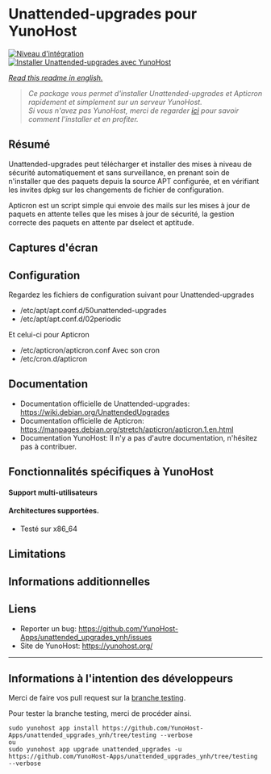 # Unattended-upgrades pour YunoHost

[![Niveau d'intégration](https://dash.yunohost.org/integration/unattended_upgrades.svg)](https://ci-apps.yunohost.org/jenkins/job/unattended_upgrades%20%28Community%29/lastBuild/consoleFull)  
[![Installer Unattended-upgrades avec YunoHost](https://install-app.yunohost.org/install-with-yunohost.png)](https://install-app.yunohost.org/?app=unattended_upgrades)

*[Read this readme in english.](./README.md)*

> *Ce package vous permet d'installer Unattended-upgrades et Apticron rapidement et simplement sur un serveur YunoHost.  
Si vous n'avez pas YunoHost, merci de regarder [ici](https://yunohost.org/#/install_fr) pour savoir comment l'installer et en profiter.*

## Résumé

Unattended-upgrades peut télécharger et installer des mises à niveau de sécurité automatiquement et sans surveillance, en prenant soin de n'installer que des paquets depuis la source APT configurée, et en vérifiant les invites dpkg sur les changements de fichier de configuration.

Apticron est un script simple qui envoie des mails sur les mises à jour de paquets en attente telles que les mises à jour de sécurité, la gestion correcte des paquets en attente par dselect et aptitude.

## Captures d'écran

## Configuration

Regardez les fichiers de configuration suivant pour Unattended-upgrades
 * /etc/apt/apt.conf.d/50unattended-upgrades
 * /etc/apt/apt.conf.d/02periodic

Et celui-ci pour Apticron
 * /etc/apticron/apticron.conf
Avec son cron
 * /etc/cron.d/apticron

## Documentation

 * Documentation officielle de Unattended-upgrades: https://wiki.debian.org/UnattendedUpgrades
 * Documentation officielle de Apticron: https://manpages.debian.org/stretch/apticron/apticron.1.en.html
 * Documentation YunoHost: Il n'y a pas d'autre documentation, n'hésitez pas à contribuer.

## Fonctionnalités spécifiques à YunoHost

#### Support multi-utilisateurs

#### Architectures supportées.

* Testé sur x86_64

## Limitations

## Informations additionnelles

## Liens

 * Reporter un bug: https://github.com/YunoHost-Apps/unattended_upgrades_ynh/issues
 * Site de YunoHost: https://yunohost.org/

---

Informations à l'intention des développeurs
----------------

Merci de faire vos pull request sur la [branche testing](https://github.com/YunoHost-Apps/unattended_upgrades_ynh/tree/testing).

Pour tester la branche testing, merci de procéder ainsi.
```
sudo yunohost app install https://github.com/YunoHost-Apps/unattended_upgrades_ynh/tree/testing --verbose
ou
sudo yunohost app upgrade unattended_upgrades -u https://github.com/YunoHost-Apps/unattended_upgrades_ynh/tree/testing --verbose
```
